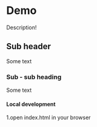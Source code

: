 # Demo

Description!

## Sub header

Some text

### Sub - sub heading

Some text

#### Local development

1.open index.html in your browser